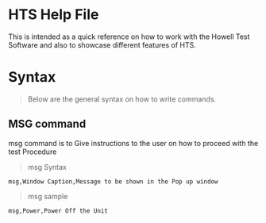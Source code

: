 # HTS Help File
This is intended as a quick reference on how to work with the Howell Test Software and also to showcase different features of HTS.

Syntax
======
> Below are the general syntax on how to write commands.


MSG command
------
msg command is to Give instructions to the user on how to proceed with the test Procedure

> msg Syntax
```
msg,Window Caption,Message to be shown in the Pop up window
```
>msg sample
```
msg,Power,Power Off the Unit
```
